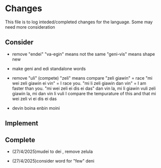 Changes
=======

This file is to log inteded/completed changes for the language. Some may need more consideration

Consider
--------
* remove "endei"
    "va-egin" means not the same
    "geni-vis" means shape new 

* make geni and edi standalone words

* remove "uli" (compete) 
    "zeli" means compare
    "zeli giawin" = race
    "mi wei zeli giawin ei vin" = I race you.
    "mi li zeli giawin dan vin" = I am faster than you.
    "mi wei zeli ei dis ei das"
    dan vin la, mi li giawin vuli
    zeli giawin la, mi dan vin li vuli
    I compare the tempurature of this and that
        mi wei zeli vi ei dis ei das  

* devin boina enbin moini


Implement
---------


Complete
---------
* (27/4/2025)mudei to dei , remove zelula

* (27/4/2025)consider word for "few"  deni
